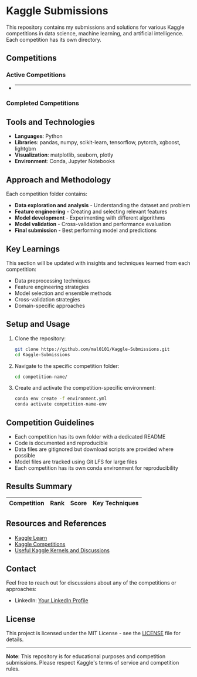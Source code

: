 # Kaggle Submissions

This repository contains my submissions and solutions for various Kaggle competitions in data science, machine learning, and artificial intelligence.
Each competition has its own directory.

## Competitions

### Active Competitions
- ****

### Completed Competitions


## Tools and Technologies

- **Languages**: Python
- **Libraries**: pandas, numpy, scikit-learn, tensorflow, pytorch, xgboost, lightgbm
- **Visualization**: matplotlib, seaborn, plotly
- **Environment**: Conda, Jupyter Notebooks

## Approach and Methodology

Each competition folder contains:
- **Data exploration and analysis** - Understanding the dataset and problem
- **Feature engineering** - Creating and selecting relevant features
- **Model development** - Experimenting with different algorithms
- **Model validation** - Cross-validation and performance evaluation
- **Final submission** - Best performing model and predictions

## Key Learnings

This section will be updated with insights and techniques learned from each competition:
- Data preprocessing techniques
- Feature engineering strategies
- Model selection and ensemble methods
- Cross-validation strategies
- Domain-specific approaches

## Setup and Usage

1. Clone the repository:
   ```bash
   git clone https://github.com/mal0101/Kaggle-Submissions.git
   cd Kaggle-Submissions
   ```

2. Navigate to the specific competition folder:
   ```bash
   cd competition-name/
   ```

3. Create and activate the competition-specific environment:
   ```bash
   conda env create -f environment.yml
   conda activate competition-name-env
   ```

## Competition Guidelines

- Each competition has its own folder with a dedicated README
- Code is documented and reproducible
- Data files are gitignored but download scripts are provided where possible
- Model files are tracked using Git LFS for large files
- Each competition has its own conda environment for reproducibility

## Results Summary

| Competition | Rank | Score | Key Techniques |
|-------------|------|-------|----------------|



## Resources and References

- [Kaggle Learn](https://www.kaggle.com/learn)
- [Kaggle Competitions](https://www.kaggle.com/competitions)
- [Useful Kaggle Kernels and Discussions](link-to-bookmark-collection)

## Contact

Feel free to reach out for discussions about any of the competitions or approaches:
- LinkedIn: [Your LinkedIn Profile](https://linkedin.com/in/malak-mekyassi)

## License

This project is licensed under the MIT License - see the [LICENSE](LICENSE) file for details.

---

**Note**: This repository is for educational purposes and competition submissions. Please respect Kaggle's terms of service and competition rules.